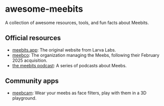 # awesome-meebits
A collection of awesome resources, tools, and fun facts about Meebits.

## Official resources
- [meebits.app](https://meebits.app): The original website from Larva Labs.
- [meebco](https://x.com/MeebitCompany): The organization managing the Meebs, following their February 2025 acquisition.
- [the meebits podcast](https://www.youtube.com/@TheMeebits): A series of podcasts about Meebs.

## Community apps
- [meebcam](https://meeb.cam): Wear your meebs as face filters, play with them in a 3D playground.
